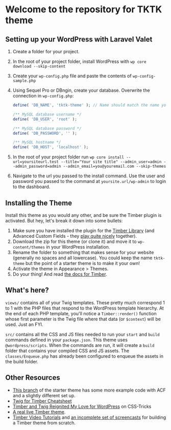 
# Welcome to the repository for TKTK theme

## Setting up your WordPress with Laravel Valet

1. Create a folder for your project.
2. In the root of your project folder, install WordPress with `wp core download --skip-content`
3. Create your `wp-config.php` file and paste the contents of `wp-config-sample.php`
4. Using Sequel Pro or DBngin, create your database. Overwrite the connection in `wp-config.php`:

    ```php
    define( 'DB_NAME', 'tktk-theme' ); // Name should match the name you created
    
    /** MySQL database username */
    define( 'DB_USER', 'root' );
    
    /** MySQL database password */
    define( 'DB_PASSWORD', '' );
    
    /** MySQL hostname */
    define( 'DB_HOST', 'localhost' );
    ```

5. In the root of your project folder run `wp core install --url=yoursiteurl.test --title="Your site title" --admin_user=admin --admin_password=admin --admin_email=you@youremail.com --skip-themes`
6. Navigate to the url you passed to the install command. Use the user and password you passed to the command at `yoursite.url/wp-admin` to login to the dashboard.

## Installing the Theme

Install this theme as you would any other, and be sure the Timber plugin is activated. But hey, let's break it down into some bullets:

1. Make sure you have installed the plugin for the [Timber Library](https://wordpress.org/plugins/timber-library/) (and Advanced Custom Fields - they [play quite nicely](https://timber.github.io/docs/guides/acf-cookbook/#nav) together). 
2. Download the zip for this theme (or clone it) and move it to `wp-content/themes` in your WordPress installation.
3. Rename the folder to something that makes sense for your website (generally no spaces and all lowercase). You could keep the name `tktk-theme` but the point of a starter theme is to make it your own!
4. Activate the theme in Appearance >  Themes.
5. Do your thing! And read [the docs for Timber](https://timber.github.io/docs/).

## What's here?

`views/` contains all of your Twig templates. These pretty much correspond 1 to 1 with the PHP files that respond to the WordPress template hierarchy. At the end of each PHP template, you'll notice a `Timber::render()` function whose first parameter is the Twig file where that data (or `$context`) will be used. Just an FYI.

`src/` contains all the CSS and JS files needed to run your `start` and `build` commands defined in your `package.json`. This theme uses `@wordpress/scripts`. When the commands are run, it will create a `build` folder that contains your compiled CSS and JS assets. The `classes/Enqueue.php` has already been configured to enqueue the assets in the build folder.

## Other Resources

* [This branch](https://github.com/laras126/timber-starter-theme/tree/tackle-box) of the starter theme has some more example code with ACF and a slightly different set up.
* [Twig for Timber Cheatsheet](http://notlaura.com/the-twig-for-timber-cheatsheet/)
* [Timber and Twig Reignited My Love for WordPress](https://css-tricks.com/timber-and-twig-reignited-my-love-for-wordpress/) on CSS-Tricks
* [A real live Timber theme](https://github.com/laras126/yuling-theme).
* [Timber Video Tutorials](http://timber.github.io/timber/#video-tutorials) and [an incomplete set of screencasts](https://www.youtube.com/playlist?list=PLuIlodXmVQ6pkqWyR6mtQ5gQZ6BrnuFx-) for building a Timber theme from scratch.
